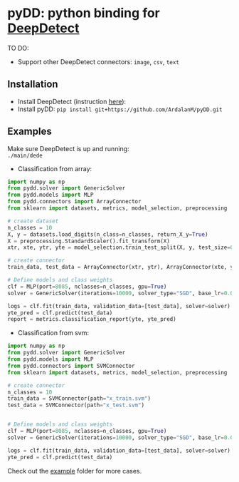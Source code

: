 pyDD: python binding for [DeepDetect](https://github.com/beniz/deepdetect)
============================================================================
<!--[![Build Status](https://travis-ci.org/ArdalanM/pyLightGBM.svg?branch=feat_ci)](https://travis-ci.org/ArdalanM/pyLightGBM)-->
<!--[![Coverage Status](https://coveralls.io/repos/github/ArdalanM/pyLightGBM/badge.svg?branch=master)](https://coveralls.io/github/ArdalanM/pyLightGBM?branch=master)-->
<!--[![Packagist](https://img.shields.io/packagist/l/doctrine/orm.svg)]()-->

TO DO:
 - Support other DeepDetect connectors: `image`, `csv`, `text`
 
Installation
------------
- Install DeepDetect (instruction [here](https://deepdetect.com/overview/installing/)):
- Install pyDD: ```pip install git+https://github.com/ArdalanM/pyDD.git```

Examples
--------
Make sure DeepDetect is up and running:  
`./main/dede`

* Classification from array:  
```python
import numpy as np
from pydd.solver import GenericSolver
from pydd.models import MLP
from pydd.connectors import ArrayConnector
from sklearn import datasets, metrics, model_selection, preprocessing

# create dataset
n_classes = 10
X, y = datasets.load_digits(n_class=n_classes, return_X_y=True)
X = preprocessing.StandardScaler().fit_transform(X)
xtr, xte, ytr, yte = model_selection.train_test_split(X, y, test_size=0.2)

# create connector
train_data, test_data = ArrayConnector(xtr, ytr), ArrayConnector(xte, yte)

# Define models and class weights
clf = MLP(port=8085, nclasses=n_classes, gpu=True)
solver = GenericSolver(iterations=10000, solver_type="SGD", base_lr=0.01, gamma=0.1, stepsize=30, momentum=0.9)

logs = clf.fit(train_data, validation_data=[test_data], solver=solver)
yte_pred = clf.predict(test_data)
report = metrics.classification_report(yte, yte_pred)
```

- Classification from svm:  
```python
import numpy as np
from pydd.solver import GenericSolver
from pydd.models import MLP
from pydd.connectors import SVMConnector
from sklearn import datasets, metrics, model_selection, preprocessing

# create connector
n_classes = 10
train_data = SVMConnector(path="x_train.svm")
test_data = SVMConnector(path="x_test.svm")


# Define models and class weights
clf = MLP(port=8085, nclasses=n_classes, gpu=True)
solver = GenericSolver(iterations=10000, solver_type="SGD", base_lr=0.01, gamma=0.1, stepsize=30, momentum=0.9)

logs = clf.fit(train_data, validation_data=[test_data], solver=solver)
yte_pred = clf.predict(test_data)
```

Check out the [example](https://github.com/ArdalanM/pyDD/tree/master/examples) folder for more cases.